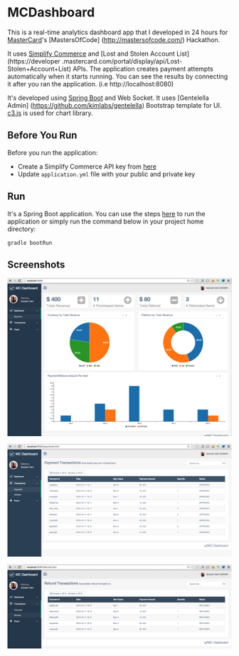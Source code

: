 MCDashboard
===========

This is a real-time analytics dashboard app that I developed in 24 hours for [MasterCard](https://www.mastercard.us/en-us.html)'s [MastersOfCode]
(http://mastersofcode.com/) Hackathon. 

It uses [Simplify Commerce](https://www.simplify.com/commerce/) and [Lost and Stolen Account List](https://developer
.mastercard.com/portal/display/api/Lost-Stolen+Account+List) APIs. The application creates payment attempts 
automatically when it starts running. You can see the results by connecting it after you ran the application. (i.e 
http://localhost:8080) 

It's developed using [Spring Boot](http://projects.spring.io/spring-boot/) and Web Socket. It uses [Gentelella Admin]
(https://github.com/kimlabs/gentelella) Bootstrap template for UI. [c3.js](http://c3js.org/) is used for chart library.

## Before You Run

Before you run the application:
 
* Create a Simplify Commerce API key from [here](https://www.simplify.com/commerce/)
* Update `application.yml` file with your public and private key

## Run

It's a Spring Boot application. You can use the steps [here](http://docs.spring.io/spring-boot/docs/current/reference/html/using-boot-running-your-application.html) to run the application or simply run the command below
 in your project home directory:

    gradle bootRun

## Screenshots

![Dashboard](/src/main/resources/static/images/screenshots/dashboard.png?raw=true "Dashboard")

![Payments](/src/main/resources/static/images/screenshots/payments.png?raw=true "Payments")

![Refunds](/src/main/resources/static/images/screenshots/refunds.png?raw=true "Refunds")

